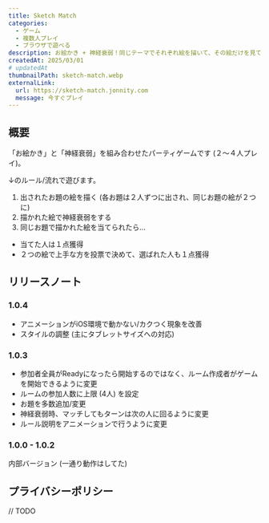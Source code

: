 ```yaml
---
title: Sketch Match
categories:
  - ゲーム
  - 複数人プレイ
  - ブラウザで遊べる
description: お絵かき + 神経衰弱！同じテーマでそれぞれ絵を描いて、その絵だけを見て神経衰弱をする
createdAt: 2025/03/01
# updatedAt
thumbnailPath: sketch-match.webp
externalLink:
  url: https://sketch-match.jonnity.com
  message: 今すぐプレイ
---
```


## 概要

「お絵かき」と「神経衰弱」を組み合わせたパーティゲームです (２～４人プレイ)。

↓のルール/流れで遊びます。

1. 出されたお題の絵を描く (各お題は２人ずつに出され、同じお題の絵が２つに)
2. 描かれた絵で神経衰弱をする
3. 同じお題で描かれた絵を当てられたら…
  * 当てた人は１点獲得
  * ２つの絵で上手な方を投票で決めて、選ばれた人も１点獲得

## リリースノート

### 1.0.4

* アニメーションがiOS環境で動かない/カクつく現象を改善
* スタイルの調整 (主にタブレットサイズへの対応)

### 1.0.3

* 参加者全員がReadyになったら開始するのではなく、ルーム作成者がゲームを開始できるように変更
* ルームの参加人数に上限 (4人) を設定
* お題を多数追加/変更
* 神経衰弱時、マッチしてもターンは次の人に回るように変更
* ルール説明をアニメーションで行うように変更

### 1.0.0 - 1.0.2

内部バージョン (一通り動作はしてた)

## プライバシーポリシー

// TODO
